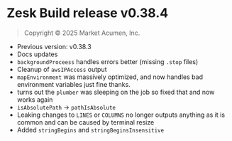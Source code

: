 # Zesk Build release v0.38.4

> Copyright &copy; 2025 Market Acumen, Inc.

- Previous version: v0.38.3
- Docs updates
- `backgroundProceess` handles errors better (missing `.stop` files)
- Cleanup of `awsIPAccess` output
- `mapEnvironment` was massively optimized, and now handles bad environment variables just fine thanks.
- turns out the `plumber` was sleeping on the job so fixed that and now works again
- `isAbsolutePath` -> `pathIsAbsolute`
- Leaking changes to `LINES` or `COLUMNS` no longer outputs anything as it is common and can be caused by terminal resize
- Added `stringBegins` and `stringBeginsInsensitive`